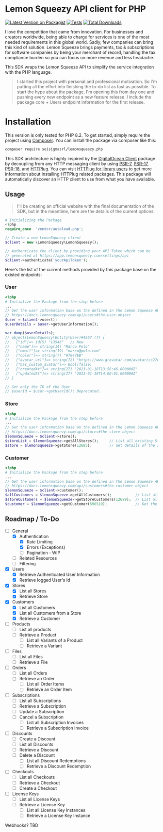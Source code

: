 # Lemon Squeezy API client for PHP

[![Latest Version on Packagist](https://img.shields.io/packagist/v/seisigmasrl/lemonsqueezy-php.svg?style=flat-square)](https://packagist.org/packages/ricardov03/lemonsqueezy-php)
[![Tests](https://img.shields.io/github/actions/workflow/status/seisigmasrl/lemonsqueezy.php/run-tests.yml?branch=main&label=tests&style=flat-square)](https://github.com/seisigmasrl/lemonsqueezy.php/actions/workflows/run-tests.yml)
[![Total Downloads](https://img.shields.io/packagist/dt/seisigmasrl/lemonsqueezy-php.svg?style=flat-square)](https://packagist.org/packages/ricardov03/lemonsqueezy-php)

I love the competition that came from innovation. For businesses and creators worldwide, being able to charge for services is one of the most needed requirements in this global world. Sadly, few companies can bring this kind of solution. Lemon Squeeze brings payments, tax & subscriptions for software companies by being your merchant of record, handling the tax compliance burden so you can focus on more revenue and less headache.

This SDK wraps the Lemon Squeeze API to simplify the service integration with the PHP language.

> I started this project with personal and professional motivation. So I'm putting all the effort into finishing the to-do list as fast as possible. To start the hype about the package, I'm opening this from day one and pushing every new endpoint as a new feature release. I include the package core + Users endpoint information for the first release.

# Installation
This version is only tested for PHP 8.2. To get started, simply require the project using [Composer](https://getcomposer.org/).
You can install the package via composer like this:

```bash
composer require seisigmasrl/lemonsqueezy.php
```
This SDK architecture is highly inspired by the [DigitalOcean Client](https://github.com/DigitalOceanPHP/Client) package by decoupling from any HTTP messaging client by using [PSR-7](https://www.php-fig.org/psr/psr-7/), [PSR-17](https://www.php-fig.org/psr/psr-17/), [PSR-18](https://www.php-fig.org/psr/psr-18/), and [HTTPlug](https://httplug.io/).
You can visit [HTTPlug for library users](https://docs.php-http.org/en/latest/httplug/users.html) to get more information about installing HTTPlug related packages. This package
will automatically discover an HTTP client to use from what you have available.

## Usage
>I'll be creating an official website with the final documentation of the SDK, but in the meantime, here are the details of the current options:

```php
# Initializing the Package
<?php
require_once  'vendor/autoload.php';

// Create a new LemonSqueezy client
$client = new \LemonSqueezy\LemonSqueezy();

// Authenticate the client by providing your API Token which can be
// generated at https://app.lemonsqueezy.com/settings/api
$client->authenticate('yourApiToken');
```

Here's the list of the current methods provided by this package base on the existed endpoints:

### User
```php
<?php
# Initialize the Package from the step before
...
// Get the user information base on the defined in the Lemon Squeeze API Documentation
// https://docs.lemonsqueezy.com/api/users#the-user-object
$user = $client->user();
$userDetails = $user->getUserInformation();

var_dump($userDetails);
// object(LemonSqueezy\Entity\User)#4567 (7) {
//   ["id"]=> id(5) "13546"   // New
//   ["name"]=> string(14) "Marco Polo"
//   ["email"]=> string(19) "marco@polo.com"
//   ["color"]=> string(7) "#7047EB"
//   ["avatar_url"]=> string(72) "https://www.gravatar.com/avatar/cc27e9f9e9a66d0fb6a988a?d=blank"
//   ["has_custom_avatar"]=> bool(false)
//   ["createdAt"]=> string(27) "2023-01-18T13:56:46.000000Z"
//   ["updatedAt"]=> string(27) "2023-01-18T14:00:01.000000Z"
// }

// Get only the ID of the User
// $userId = $user->getUserId(); Deprecated.
```

### Store
```php
<?php
# Initialize the Package from the step before
...
// Get the user information base on the defined in the Lemon Squeeze API Documentation
// https://docs.lemonsqueezy.com/api/stores#the-store-object
$lemonSqueeze = $client->store();
$storeList = $lemonSqueeze->getAllStores();     // List all existing Stores
$store = $lemonSqueeze->getStore(12685);        // Get details of the store with the ID: 12685
```

### Customer
```php
<?php
# Initialize the Package from the step before
...
// Get the user information base on the defined in the Lemon Squeeze API Documentation
// https://docs.lemonsqueezy.com/api/customers#the-customer-object
$lemonSqueeze = $client->customer();
$allCustomers = $lemonSqueeze->getAllCustomers();           // List all existing customers
$storeCustomers = $lemonSqueeze->getStoreCustomers(12689);  // List all customers from the Store ID: 12689
$customer = $lemonSqueeze->getCustomer(596510);             // Get the details of the Customer with the ID: 596510
```


## Roadmap / To-Do
- [ ] General
    - [x] Authentication
        - [x] Rate Limiting
        - [x] Errors (Exceptions)
        - [ ] Pagination - WIP
    - [ ] Related Resources
    - [ ] Filtering
- [x] Users
    - [x] Retrieve Authenticated User Information
    - [x] Retrieve logged User's Id
- [x] Stores
    - [x] List all Stores
    - [x] Retrieve Store
- [x] Customers
    - [x] List all Customers
    - [x] List all Customers from a Store
    - [x] Retrieve a Customer
- [ ] Products
    - [ ] List all products
    - [ ] Retrieve a Product
        - [ ] List all Variants of a Product
        - [ ] Retrieve a Variant
- [ ] Files
    - [ ] List all Files
    - [ ] Retrieve a File
- [ ] Orders
    - [ ] List all Orders
    - [ ] Retrieve an Order
        - [ ] List all Order Items
        - [ ] Retrieve an Order Item
- [ ] Subscriptions
    - [ ] List all Subscriptions
    - [ ] Retrieve a Subscription
    - [ ] Update a Subscription
    - [ ] Cancel a Subscription
        - [ ] List all Subscription Invoices
        - [ ] Retrieve a Subscription Invoice
- [ ] Discounts
    - [ ] Create a Discount
    - [ ] List all Discounts
    - [ ] Retrieve a Discount
    - [ ] Delete a Discount
        - [ ] List all Discount Redemptions
        - [ ] Retrieve a Discount Redemption
- [ ] Checkouts
    - [ ] List all Checkouts
    - [ ] Retrieve a Checkout
    - [ ] Create a Checkout
- [ ] License Keys
    - [ ] List all License Keys
    - [ ] Retrieve a License Key
        - [ ] List all License Key Instances
        - [ ] Retrieve a License Key Instance

Webhooks? TBD


